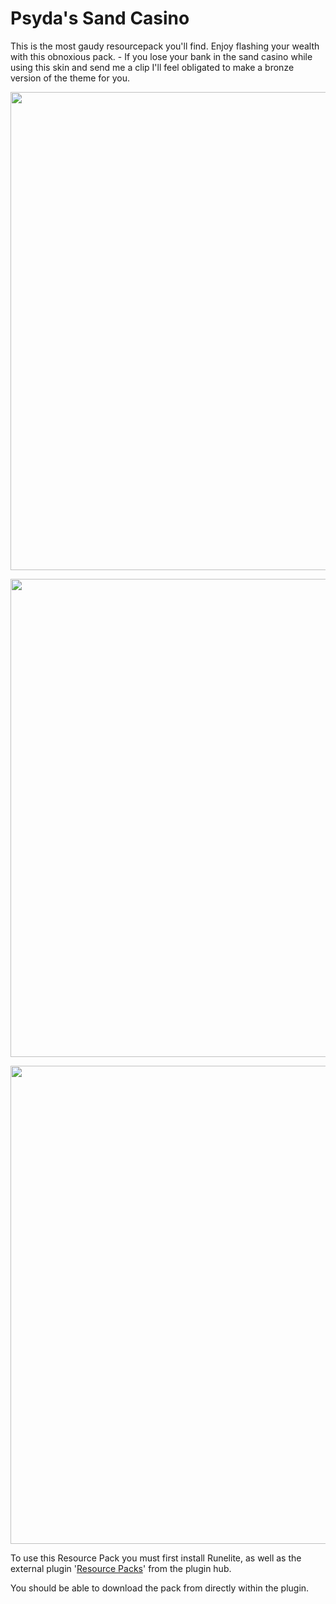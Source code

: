 # Psyda's Sand Casino

This is the most gaudy resourcepack you'll find. Enjoy flashing your wealth with this obnoxious pack. - If you lose your bank in the sand casino while using this skin and send me a clip I'll feel obligated to make a bronze version of the theme for you.

<img src="https://user-images.githubusercontent.com/17040097/86069031-c4c5dd00-ba46-11ea-8629-8352311a979a.png" width="765"><br/>

<img src="https://user-images.githubusercontent.com/17040097/86065256-24b78600-ba3d-11ea-9dec-5c4185b362c8.png" width="765"><br/>

<img src="https://user-images.githubusercontent.com/17040097/86065203-03569a00-ba3d-11ea-870e-9d198f2b20ab.png" width="765"><br/>

To use this Resource Pack you must first install Runelite, as well as the external plugin '[Resource Packs](https://github.com/melkypie/resource-packs)' from the plugin hub.

You should be able to download the pack from directly within the plugin.
